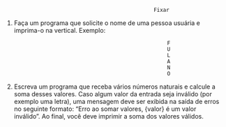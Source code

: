                                                     Fixar

1. Faça um programa que solicite o nome de uma pessoa usuária e imprima-o na vertical. Exemplo:

                                                        F
                                                        U
                                                        L
                                                        A
                                                        N
                                                        O

2. Escreva um programa que receba vários números naturais e calcule a soma desses valores. Caso algum valor da entrada seja inválido (por exemplo uma letra), uma mensagem deve ser exibida na saída de erros no seguinte formato: “Erro ao somar valores, {valor} é um valor inválido”. Ao final, você deve imprimir a soma dos valores válidos.